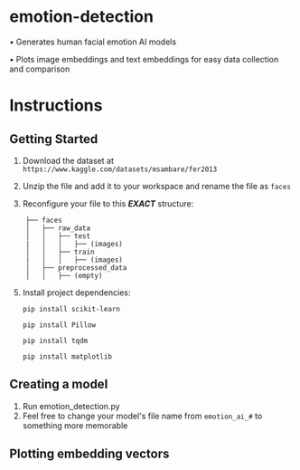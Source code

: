
# emotion-detection

•	Generates human facial emotion AI models

•	Plots image embeddings and text embeddings for easy data collection and comparison

  

# Instructions
## Getting Started

1. Download the dataset at `https://www.kaggle.com/datasets/msambare/fer2013`

  

2. Unzip the file and add it to your workspace and rename the file as `faces`



3. Reconfigure your file to this ***EXACT*** structure:
   
```
	├── faces
	│   ├── raw_data
	│   │   ├── test
	|   │   │   ├── (images)
	│   │   ├── train
	|   │   │   ├── (images)
	│   ├── preprocessed_data
	│   │   ├── (empty)
 ```

5. Install project dependencies:

  

	```pip install scikit-learn```

	```pip install Pillow```

	```pip install tqdm```

	```pip install matplotlib```

## Creating a model

1. Run emotion_detection.py
2. Feel free to change your model's file name from `emotion_ai_#` to something more memorable

## Plotting embedding vectors
